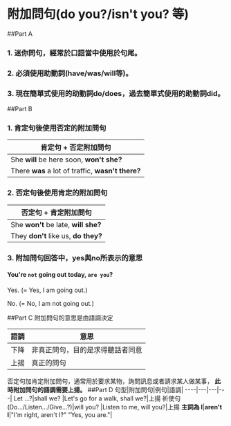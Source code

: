 # 附加問句(do you?/isn't you? 等)

##Part A
### 1. 迷你問句，經常於口語當中使用於句尾。
### 2. 必須使用助動詞(have/was/will等)。
### 3. 現在簡單式使用的助動詞do/does，過去簡單式使用的助動詞did。
##Part B
### 1. 肯定句後使用否定的附加問句
 肯定句 + 否定附加問句 | 
--------------------|
She **will** be here soon, **won't she?** |
There **was** a lot of traffic, **wasn't there?**|

### 2. 否定句後使用肯定的附加問句
否定句 + 肯定附加問句 | 
--------------------|
She **won't** be late, **will she?** |
They **don't** like us, **do they?**|

### 3. 附加問句回答中，yes與no所表示的意思

#### You're ``not`` going out today, ``are you``?
Yes. (= Yes, I am going out.)

No. (= No, I am not going out.)

##Part C
附加問句的意思是由語調決定

語調|意思|
----|---|
下降|非真正問句，目的是求得聽話者同意
上揚|真正的問句

否定句加肯定附加問句，通常用於要求某物，詢問訊息或者請求某人做某事，
**此時附加問句的語調需要上揚。**
##Part D
句型|附加問句|例句|語調|
----|---|---|---|
Let ...?|shall we?  |Let's go for a walk, shall we?|上揚
祈使句(Do.../Listen.../Give...?)|will you?  |Listen to me, will you?|上揚
**主詞為 I**|**aren't I**|"I'm right, aren't I?" "Yes, you are."|



